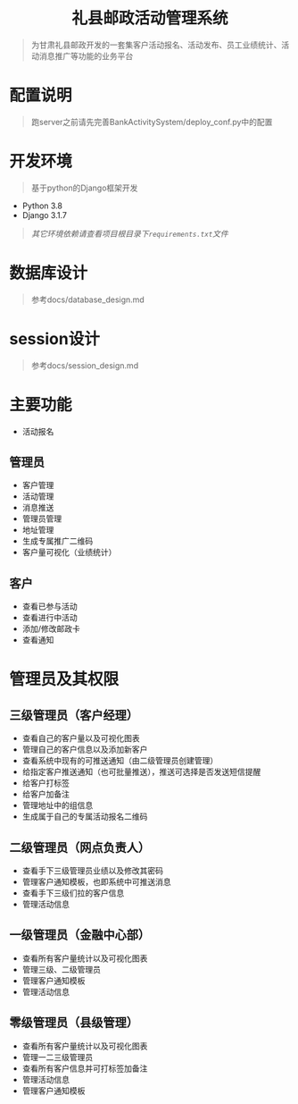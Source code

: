 <h1 style="text-align: center">礼县邮政活动管理系统</h1>

> 为甘肃礼县邮政开发的一套集客户活动报名、活动发布、员工业绩统计、活动消息推广等功能的业务平台

# 配置说明
> 跑server之前请先完善BankActivitySystem/deploy_conf.py中的配置

# 开发环境
> 基于python的Django框架开发

- Python 3.8
- Django 3.1.7

> _其它环境依赖请查看项目根目录下`requirements.txt`文件_

# 数据库设计
> 参考docs/database_design.md

# session设计
> 参考docs/session_design.md

# 主要功能

- 活动报名

## 管理员

- 客户管理
- 活动管理
- 消息推送
- 管理员管理
- 地址管理
- 生成专属推广二维码
- 客户量可视化（业绩统计）

## 客户

- 查看已参与活动
- 查看进行中活动
- 添加/修改邮政卡
- 查看通知

# 管理员及其权限

## 三级管理员（客户经理）

- 查看自己的客户量以及可视化图表
- 管理自己的客户信息以及添加新客户
- 查看系统中现有的可推送通知（由二级管理员创建管理）
- 给指定客户推送通知（也可批量推送），推送可选择是否发送短信提醒
- 给客户打标签
- 给客户加备注
- 管理地址中的组信息
- 生成属于自己的专属活动报名二维码

## 二级管理员（网点负责人）

- 查看手下三级管理员业绩以及修改其密码
- 管理客户通知模板，也即系统中可推送消息
- 查看手下三级们拉的客户信息
- 管理活动信息

## 一级管理员（金融中心部）

- 查看所有客户量统计以及可视化图表
- 管理三级、二级管理员
- 管理客户通知模板
- 管理活动信息

## 零级管理员（县级管理）

- 查看所有客户量统计以及可视化图表
- 管理一二三级管理员
- 查看所有客户信息并可打标签加备注
- 管理活动信息
- 管理客户通知模板